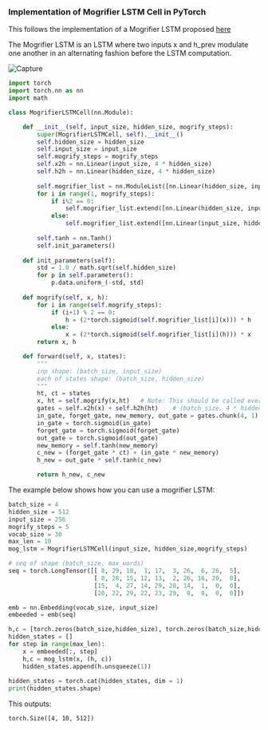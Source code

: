 ### Implementation of Mogrifier LSTM Cell in PyTorch
This follows the implementation of a Mogrifier LSTM proposed [here](https://arxiv.org/pdf/1909.01792.pdf)

The Mogrifier LSTM is an LSTM where two inputs x and h_prev modulate one another in an alternating fashion before the LSTM computation.

![Capture](https://user-images.githubusercontent.com/30661597/71353181-437f2080-25b3-11ea-97e6-fd52c796ad64.PNG)

```python
import torch
import torch.nn as nn
import math

class MogrifierLSTMCell(nn.Module):

    def __init__(self, input_size, hidden_size, mogrify_steps):
        super(MogrifierLSTMCell, self).__init__()
        self.hidden_size = hidden_size
        self.input_size = input_size
        self.mogrify_steps = mogrify_steps
        self.x2h = nn.Linear(input_size, 4 * hidden_size)
        self.h2h = nn.Linear(hidden_size, 4 * hidden_size)
        
        self.mogrifier_list = nn.ModuleList([nn.Linear(hidden_size, input_size)])  # start with q
        for i in range(1, mogrify_steps):
            if i%2 == 0:
                self.mogrifier_list.extend([nn.Linear(hidden_size, input_size)])  # q
            else:
                self.mogrifier_list.extend([nn.Linear(input_size, hidden_size)])  # r
        
        self.tanh = nn.Tanh()
        self.init_parameters()
        
    def init_parameters(self):
        std = 1.0 / math.sqrt(self.hidden_size)
        for p in self.parameters():
            p.data.uniform_(-std, std)
            
    def mogrify(self, x, h):
        for i in range(self.mogrify_steps):
            if (i+1) % 2 == 0: 
                h = (2*torch.sigmoid(self.mogrifier_list[i](x))) * h
            else:
                x = (2*torch.sigmoid(self.mogrifier_list[i](h))) * x
        return x, h

    def forward(self, x, states):
        """
        inp shape: (batch_size, input_size)
        each of states shape: (batch_size, hidden_size)
        """
        ht, ct = states
        x, ht = self.mogrify(x,ht)   # Note: This should be called every timestep
        gates = self.x2h(x) + self.h2h(ht)    # (batch_size, 4 * hidden_size)
        in_gate, forget_gate, new_memory, out_gate = gates.chunk(4, 1)
        in_gate = torch.sigmoid(in_gate)
        forget_gate = torch.sigmoid(forget_gate)
        out_gate = torch.sigmoid(out_gate)
        new_memory = self.tanh(new_memory)
        c_new = (forget_gate * ct) + (in_gate * new_memory)
        h_new = out_gate * self.tanh(c_new)

        return h_new, c_new
```

The example below shows how you can use a mogrifier LSTM:

```python
batch_size = 4
hidden_size = 512
input_size = 256
mogrify_steps = 5
vocab_size = 30
max_len = 10
mog_lstm = MogrifierLSTMCell(input_size, hidden_size,mogrify_steps)

# seq of shape (batch_size, max_words)
seq = torch.LongTensor([[ 8, 29, 18,  1, 17,  3, 26,  6, 26,  5],
                        [ 8, 28, 15, 12, 13,  2, 26, 16, 20,  0],
                        [15,  4, 27, 14, 29, 28, 14,  1,  0,  0],
                        [20, 22, 29, 22, 23, 29,  0,  0,  0,  0]])

emb = nn.Embedding(vocab_size, input_size)
embeeded = emb(seq)

h,c = [torch.zeros(batch_size,hidden_size), torch.zeros(batch_size,hidden_size)]
hidden_states = []
for step in range(max_len):
    x = embeeded[:, step]
    h,c = mog_lstm(x, (h, c))
    hidden_states.append(h.unsqueeze(1))
    
hidden_states = torch.cat(hidden_states, dim = 1)
print(hidden_states.shape)
```
This outputs:
```
torch.Size([4, 10, 512])
```
